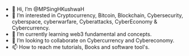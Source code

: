 - 👋 Hi, I’m @MPSingHKushwaH
- 👀 I’m interested in Cryptocurrency, Bitcoin, Blockchain, Cybersecurity, cyberspace, cyberwarfare, Cyberattacks, CyberEconomy & Cybercurrency. 
- 🌱 I’m currently learning web3 fundamental and concepts. 
- 💞️ I’m looking to collaborate on Cybercurrency and Cybereconomy. 
- 📫 How to reach me tutorials, Books and software tool's. 

<!---
MPSingHKushwaH/MPSingHKushwaH is a ✨ special ✨ repository because its `README.md` (this file) appears on your GitHub profile.
You can click the Preview link to take a look at your changes.
--->
